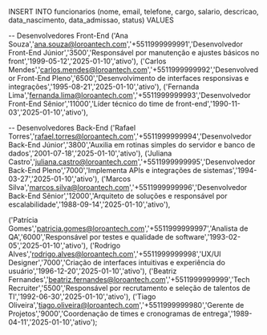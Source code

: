 INSERT INTO funcionarios (nome, email, telefone, cargo, salario, descricao, data_nascimento, data_admissao, status)
VALUES

-- Desenvolvedores Front-End
('Ana Souza','ana.souza@loroantech.com','+5511999999991','Desenvolvedor Front-End Júnior','3500','Responsável por manutenção e ajustes básicos no front','1999-05-12','2025-01-10','ativo'),
('Carlos Mendes','carlos.mendes@loroantech.com','+5511999999992','Desenvolvedor Front-End Pleno','6500','Desenvolvimento de interfaces responsivas e integrações','1995-08-21','2025-01-10','ativo'),
('Fernanda Lima','fernanda.lima@loroantech.com','+5511999999993','Desenvolvedor Front-End Sênior','11000','Líder técnico do time de front-end','1990-11-03','2025-01-10','ativo'),

-- Desenvolvedores Back-End
('Rafael Torres','rafael.torres@loroantech.com','+5511999999994','Desenvolvedor Back-End Júnior','3800','Auxilia em rotinas simples do servidor e banco de dados','2001-07-18','2025-01-10','ativo'),
('Juliana Castro','juliana.castro@loroantech.com','+5511999999995','Desenvolvedor Back-End Pleno','7000','Implementa APIs e integrações de sistemas','1994-03-27','2025-01-10','ativo'),
('Marcos Silva','marcos.silva@loroantech.com','+5511999999996','Desenvolvedor Back-End Sênior','12000','Arquiteto de soluções e responsável por escalabilidade','1988-09-14','2025-01-10','ativo'),


('Patrícia Gomes','patricia.gomes@loroantech.com','+5511999999997','Analista de QA','6000','Responsável por testes e qualidade de software','1993-02-05','2025-01-10','ativo'),
('Rodrigo Alves','rodrigo.alves@loroantech.com','+5511999999998','UX/UI Designer','7000','Criação de interfaces intuitivas e experiência do usuário','1996-12-20','2025-01-10','ativo'),
('Beatriz Fernandes','beatriz.fernandes@loroantech.com','+5511999999999','Tech Recruiter','5500','Responsável por recrutamento e seleção de talentos de TI','1992-06-30','2025-01-10','ativo'),
('Tiago Oliveira','tiago.oliveira@loroantech.com','+5511999999980','Gerente de Projetos','9000','Coordenação de times e cronogramas de entrega','1989-04-11','2025-01-10','ativo');
